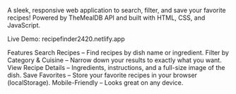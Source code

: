 A sleek, responsive web application to search, filter, and save your favorite recipes! Powered by TheMealDB API and built with HTML, CSS, and JavaScript.

 Live Demo: recipefinder2420.netlify.app

 Features
 Search Recipes – Find recipes by dish name or ingredient.
 Filter by Category & Cuisine – Narrow down your results to exactly what you want.
 View Recipe Details – Ingredients, instructions, and a full-size image of the dish.
 Save Favorites – Store your favorite recipes in your browser (localStorage).
 Mobile-Friendly – Looks great on any device.

